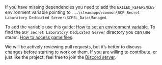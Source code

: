 If you have missing dependencies you need to add the `EXILED_REFERENCES` environment variable
pointing to `...\steamapps\common\SCP Secret Laboratory Dedicated Server\SCPSL_Data\Managed`.

To add the variable use this guide: [How to set an environment variable](https://www.autodesk.com/support/technical/article/caas/sfdcarticles/sfdcarticles/How-to-set-an-environment-variable.html).
To find the `SCP Secret Laboratory Dedicated Server` directory you can use steam: [How to access game files](https://steamcommunity.com/sharedfiles/filedetails/?id=760447682).

We will be actively reviewing pull requests, but it’s better to discuss changes before starting to work on them.
If you are willing to contribute, or just like the project, feel free to join the [Discord server](https://discord.gg/9nAaRVNCq3).
